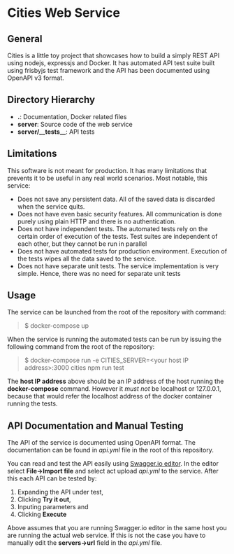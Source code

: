 # Cities Web Service

## General

Cities is a little toy project that showcases how to build a simply
REST API using nodejs, expressjs and Docker. It has automated API test
suite built using frisbyjs test framework and the API has been
documented using OpenAPI v3 format.

## Directory Hierarchy

- **.**: Documentation, Docker related files
- **server**: Source code of the web service
- **server/\_\_tests\_\_**: API tests


## Limitations

This software is not meant for production. It has many limitations
that prevents it to be useful in any real world scenarios. Most
notable, this service:

- Does not save any persistent data. All of the saved data is
  discarded when the service quits.
- Does not have even basic security features. All communication is
  done purely using plain HTTP and there is no authentication.
- Does not have independent tests. The automated tests rely on
  the certain order of execution of the tests. Test suites are
  independent of each other, but they cannot be run in parallel
- Does not have automated tests for production environment.
  Execution of the tests wipes all the data saved to the service.
- Does not have separate unit tests. The service implementation is
  very simple. Hence, there was no need for separate unit tests

## Usage

The service can be launched from the root of the repository with command:

> $ docker-compose up

When the service is running the automated tests can be run by issuing
the following command from the root of the repository:

> $ docker-compose run -e CITIES_SERVER=\<your host IP address\>:3000 cities npm run test

The **host IP address** above should be an IP address of the host
running the **docker-compose** command. However it *must not* be
localhost or 127.0.0.1, because that would refer the localhost address
of the docker container running the tests.

## API Documentation and Manual Testing

The API of the service is documented using OpenAPI format. The
documentation can be found in *api.yml* file in the root of this
repository.

You can read and test the API easily using [Swagger.io
editor](https://editor.swagger.io/). In the editor select
**File->Import file** and select act upload *api.yml* to the
service. After this each API can be tested by:

1. Expanding the API under test,
1. Clicking **Try it out**,
1. Inputing parameters and
1. Clicking **Execute**

Above assumes that you are running Swagger.io editor in the same host
you are running the actual web service. If this is not the case you
have to manually edit the **servers->url** field in the *api.yml*
file.
